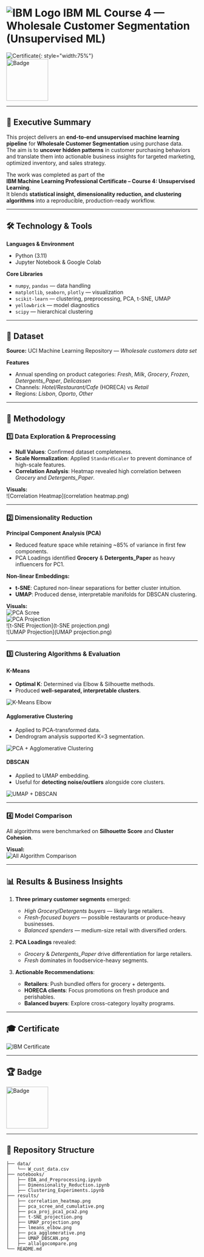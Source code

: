 # ![IBM Logo](https://upload.wikimedia.org/wikipedia/commons/5/51/IBM_logo.svg) IBM ML Course 4 — Wholesale Customer Segmentation (Unsupervised ML)

![Certificate](certificate.png){: style="width:75%"}  
<img src="unsupervised-machine-learning.png" alt="Badge" width="110"/>

---

## 📖 Executive Summary
This project delivers an **end-to-end unsupervised machine learning pipeline** for **Wholesale Customer Segmentation** using purchase data.  
The aim is to **uncover hidden patterns** in customer purchasing behaviors and translate them into actionable business insights for targeted marketing, optimized inventory, and sales strategy.

The work was completed as part of the  
**IBM Machine Learning Professional Certificate – Course 4: Unsupervised Learning**.  
It blends **statistical insight, dimensionality reduction, and clustering algorithms** into a reproducible, production-ready workflow.

---

## 🛠️ Technology & Tools

**Languages & Environment**  
- Python (3.11)  
- Jupyter Notebook & Google Colab  

**Core Libraries**  
- `numpy`, `pandas` — data handling  
- `matplotlib`, `seaborn`, `plotly` — visualization  
- `scikit-learn` — clustering, preprocessing, PCA, t-SNE, UMAP  
- `yellowbrick` — model diagnostics  
- `scipy` — hierarchical clustering  

---

## 📂 Dataset

**Source:** UCI Machine Learning Repository — *Wholesale customers data set*  

**Features**  
- Annual spending on product categories: *Fresh*, *Milk*, *Grocery*, *Frozen*, *Detergents_Paper*, *Delicassen*  
- Channels: *Hotel/Restaurant/Cafe* (HORECA) vs *Retail*  
- Regions: *Lisbon*, *Oporto*, *Other*

---

## 🔬 Methodology

### 1️⃣ Data Exploration & Preprocessing
- **Null Values**: Confirmed dataset completeness.  
- **Scale Normalization**: Applied `StandardScaler` to prevent dominance of high-scale features.  
- **Correlation Analysis**: Heatmap revealed high correlation between *Grocery* and *Detergents_Paper*.  

**Visuals:**  
![Correlation Heatmap](correlation heatmap.png)

---

### 2️⃣ Dimensionality Reduction
**Principal Component Analysis (PCA)**  
- Reduced feature space while retaining ~85% of variance in first few components.  
- PCA Loadings identified **Grocery** & **Detergents_Paper** as heavy influencers for PC1.

**Non-linear Embeddings:**  
- **t-SNE**: Captured non-linear separations for better cluster intuition.  
- **UMAP**: Produced dense, interpretable manifolds for DBSCAN clustering.

**Visuals:**  
![PCA Scree](pca_scree_and_cumulative.png)  
![PCA Projection](pca_proj_pca1_pca2.png)  
![t-SNE Projection](t-SNE projection.png)  
![UMAP Projection](UMAP projection.png)

---

### 3️⃣ Clustering Algorithms & Evaluation

#### K-Means
- **Optimal K**: Determined via Elbow & Silhouette methods.
- Produced **well-separated, interpretable clusters**.

![K-Means Elbow](lmeans_elbow.png)

#### Agglomerative Clustering
- Applied to PCA-transformed data.
- Dendrogram analysis supported K=3 segmentation.

![PCA + Agglomerative Clustering](pca_agglomerative.png)

#### DBSCAN
- Applied to UMAP embedding.
- Useful for **detecting noise/outliers** alongside core clusters.

![UMAP + DBSCAN](UMAP_DBSCAN.png)

---

### 4️⃣ Model Comparison
All algorithms were benchmarked on **Silhouette Score** and **Cluster Cohesion**.

**Visual:**  
![All Algorithm Comparison](allalgocompare.png)

---

## 📊 Results & Business Insights

1. **Three primary customer segments** emerged:  
   - *High Grocery/Detergents buyers* — likely large retailers.  
   - *Fresh-focused buyers* — possible restaurants or produce-heavy businesses.  
   - *Balanced spenders* — medium-size retail with diversified orders.

2. **PCA Loadings** revealed:
   - *Grocery* & *Detergents_Paper* drive differentiation for large retailers.
   - *Fresh* dominates in foodservice-heavy segments.

3. **Actionable Recommendations**:
   - **Retailers**: Push bundled offers for grocery + detergents.
   - **HORECA clients**: Focus promotions on fresh produce and perishables.
   - **Balanced buyers**: Explore cross-category loyalty programs.

---

## 🎓 Certificate
![IBM Certificate](certificate.png)

---

## 🏆 Badge
<img src="unsupervised-machine-learning.png" alt="Badge" width="110"/>

---

## 📁 Repository Structure
```plaintext
├── data/
│   └── W_cust_data.csv
├── notebooks/
│   ├── EDA_and_Preprocessing.ipynb
│   ├── Dimensionality_Reduction.ipynb
│   ├── Clustering_Experiments.ipynb
├── results/
│   ├── correlation_heatmap.png
│   ├── pca_scree_and_cumulative.png
│   ├── pca_proj_pca1_pca2.png
│   ├── t-SNE_projection.png
│   ├── UMAP_projection.png
│   ├── lmeans_elbow.png
│   ├── pca_agglomerative.png
│   ├── UMAP_DBSCAN.png
│   ├── allalgocompare.png
└── README.md
